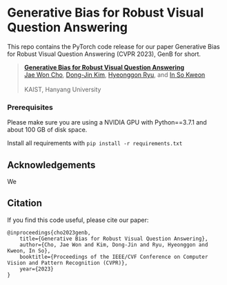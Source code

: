 # Generative Bias for Robust Visual Question Answering

This repo contains the PyTorch code release for our paper Generative Bias for Robust Visual Question Answering (CVPR 2023), GenB for short.

> [**Generative Bias for Robust Visual Question Answering**](https://arxiv.org/abs/2208.00690)<br>
> [Jae Won Cho](https://chojw.github.io/), [Dong-Jin Kim](https://sites.google.com/site/djkimcv), [Hyeonggon Ryu](https://sites.google.com/view/hyeonggonryu), and [In So Kweon](https://scholar.google.com/citations?user=XA8EOlEAAAAJ&hl=en)\
> <br>KAIST, Hanyang University<br>


### Prerequisites

Please make sure you are using a NVIDIA GPU with Python==3.7.1 and about 100 GB of disk space.

Install all requirements with ``pip install -r requirements.txt``



## Acknowledgements
We 


## Citation
If you find this code useful, please cite our paper:
```
@inproceedings{cho2023genb,
	title={Generative Bias for Robust Visual Question Answering},
	author={Cho, Jae Won and Kim, Dong-Jin and Ryu, Hyeonggon and Kweon, In So},
	booktitle={Proceedings of the IEEE/CVF Conference on Computer Vision and Pattern Recognition (CVPR)},
	year={2023}
}
```

